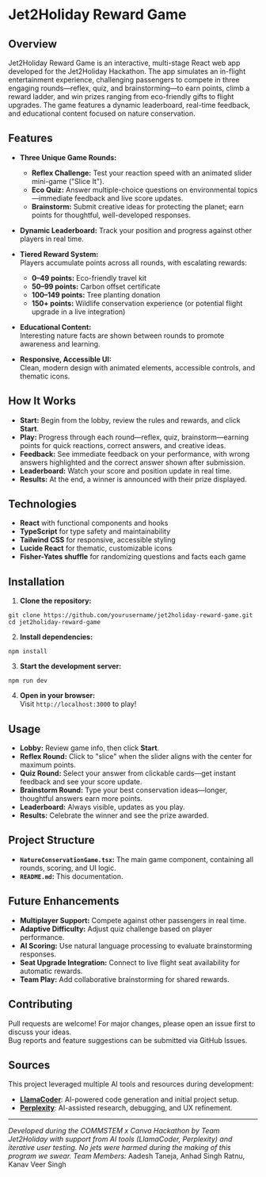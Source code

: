 # Jet2Holiday Reward Game

## Overview

Jet2Holiday Reward Game is an interactive, multi-stage React web app developed for the Jet2Holiday Hackathon. The app simulates an in-flight entertainment experience, challenging passengers to compete in three engaging rounds—reflex, quiz, and brainstorming—to earn points, climb a reward ladder, and win prizes ranging from eco-friendly gifts to flight upgrades. The game features a dynamic leaderboard, real-time feedback, and educational content focused on nature conservation.

## Features

- **Three Unique Game Rounds:**
  - **Reflex Challenge:** Test your reaction speed with an animated slider mini-game ("Slice It").
  - **Eco Quiz:** Answer multiple-choice questions on environmental topics—immediate feedback and live score updates.
  - **Brainstorm:** Submit creative ideas for protecting the planet; earn points for thoughtful, well-developed responses.

- **Dynamic Leaderboard:** Track your position and progress against other players in real time.

- **Tiered Reward System:**  
  Players accumulate points across all rounds, with escalating rewards:
  - **0–49 points:** Eco-friendly travel kit
  - **50–99 points:** Carbon offset certificate
  - **100–149 points:** Tree planting donation
  - **150+ points:** Wildlife conservation experience (or potential flight upgrade in a live integration)

- **Educational Content:**  
  Interesting nature facts are shown between rounds to promote awareness and learning.

- **Responsive, Accessible UI:**  
  Clean, modern design with animated elements, accessible controls, and thematic icons.

## How It Works

- **Start:** Begin from the lobby, review the rules and rewards, and click **Start**.
- **Play:** Progress through each round—reflex, quiz, brainstorm—earning points for quick reactions, correct answers, and creative ideas.
- **Feedback:** See immediate feedback on your performance, with wrong answers highlighted and the correct answer shown after submission.
- **Leaderboard:** Watch your score and position update in real time.
- **Results:** At the end, a winner is announced with their prize displayed.

## Technologies

- **React** with functional components and hooks
- **TypeScript** for type safety and maintainability
- **Tailwind CSS** for responsive, accessible styling
- **Lucide React** for thematic, customizable icons
- **Fisher-Yates shuffle** for randomizing questions and facts each game

## Installation

1. **Clone the repository:**
```
git clone https://github.com/yourusername/jet2holiday-reward-game.git
cd jet2holiday-reward-game
```
2. **Install dependencies:**
```
npm install
```
3. **Start the development server:**
```
npm run dev
```
4. **Open in your browser:**  
Visit `http://localhost:3000` to play!

## Usage

- **Lobby:** Review game info, then click **Start**.
- **Reflex Round:** Click to "slice" when the slider aligns with the center for maximum points.
- **Quiz Round:** Select your answer from clickable cards—get instant feedback and see your score update.
- **Brainstorm Round:** Type your best conservation ideas—longer, thoughtful answers earn more points.
- **Leaderboard:** Always visible, updates as you play.
- **Results:** Celebrate the winner and see the prize awarded.

## Project Structure

- **`NatureConservationGame.tsx`:** The main game component, containing all rounds, scoring, and UI logic.
- **`README.md`:** This documentation.

## Future Enhancements

- **Multiplayer Support:** Compete against other passengers in real time.
- **Adaptive Difficulty:** Adjust quiz challenge based on player performance.
- **AI Scoring:** Use natural language processing to evaluate brainstorming responses.
- **Seat Upgrade Integration:** Connect to live flight seat availability for automatic rewards.
- **Team Play:** Add collaborative brainstorming for shared rewards.

## Contributing

Pull requests are welcome! For major changes, please open an issue first to discuss your ideas.  
Bug reports and feature suggestions can be submitted via GitHub Issues.

## Sources

This project leveraged multiple AI tools and resources during development:

- **[LlamaCoder](https://llamacoder.together.ai/)**: AI-powered code generation and initial project setup.
- **[Perplexity](https://www.perplexity.ai/)**: AI-assisted research, debugging, and UX refinement.

---
*Developed during the COMMSTEM x Canva Hackathon by Team Jet2Holiday with support from AI tools (LlamaCoder, Perplexity) and iterative user testing. No jets were harmed during the making of this program we swear.*
*Team Members:* Aadesh Taneja, Anhad Singh Ratnu, Kanav Veer Singh
